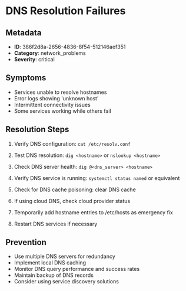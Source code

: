 # DNS Resolution Failures

## Metadata
- **ID**: 386f2d8a-2656-4836-8f54-512146aef351
- **Category**: network_problems
- **Severity**: critical

## Symptoms
- Services unable to resolve hostnames
- Error logs showing 'unknown host'
- Intermittent connectivity issues
- Some services working while others fail

## Resolution Steps

1. Verify DNS configuration: `cat /etc/resolv.conf`

2. Test DNS resolution: `dig <hostname>` or `nslookup <hostname>`

3. Check DNS server health: `dig @<dns_server> <hostname>`

4. Verify DNS service is running: `systemctl status named` or equivalent

5. Check for DNS cache poisoning: clear DNS cache

6. If using cloud DNS, check cloud provider status

7. Temporarily add hostname entries to /etc/hosts as emergency fix

8. Restart DNS services if necessary

## Prevention
- Use multiple DNS servers for redundancy
- Implement local DNS caching
- Monitor DNS query performance and success rates
- Maintain backup of DNS records
- Consider using service discovery solutions
